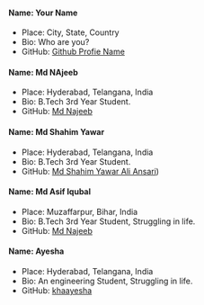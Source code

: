 #### Name: Your Name
 - Place: City, State, Country
 - Bio: Who are you?
 - GitHub: [Github Profie Name](https://github.com/username)


#### Name: Md NAjeeb
- Place: Hyderabad, Telangana, India
- Bio: B.Tech 3rd Year Student.
- GitHub: [Md Najeeb](https://github.com/najeebdev98)


#### Name: Md Shahim Yawar
- Place: Hyderabad, Telangana, India
- Bio: B.Tech 3rd Year Student.
- GitHub: [Md Shahim Yawar Ali Ansari](https://github.com/shahimYawar))


#### Name: Md Asif Iqubal
- Place: Muzaffarpur, Bihar, India
- Bio: B.Tech 3rd Year Student, Struggling in life.
- GitHub: [Md Najeeb](https://github.com/iqubal0612)


#### Name: Ayesha
- Place: Hyderabad, Telangana, India
- Bio: An engineering Student, Struggling in life.
- GitHub: [khaayesha](https://github.com/khaayesha)
